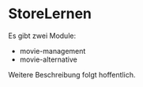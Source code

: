 # StoreLernen

Es gibt zwei Module:
- movie-management
- movie-alternative

Weitere Beschreibung folgt hoffentlich.
